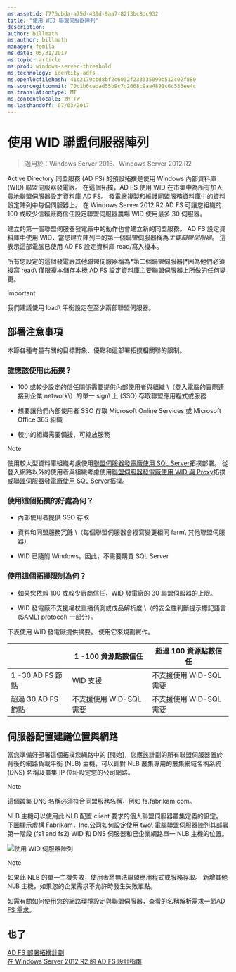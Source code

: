 ```yaml
---
ms.assetid: f775cbda-a75d-439d-9aa7-82f3bc8dc932
title: "使用 WID 聯盟伺服器陣列"
description: 
author: billmath
ms.author: billmath
manager: femila
ms.date: 05/31/2017
ms.topic: article
ms.prod: windows-server-threshold
ms.technology: identity-adfs
ms.openlocfilehash: 41c2179cbd8bf2c6032f233335099b512c02f880
ms.sourcegitcommit: 70c1b6cedad55b9c7d2068c9aa4891c6c533ee4c
ms.translationtype: MT
ms.contentlocale: zh-TW
ms.lasthandoff: 07/03/2017
---
```

# <a name="federation-server-farm-using-wid"></a>使用 WID 聯盟伺服器陣列

>適用於：Windows Server 2016、Windows Server 2012 R2

Active Directory 同盟服務 \(AD FS\) 的預設拓撲是使用 Windows 內部資料庫 \(WID\) 聯盟伺服器發電廠。 在這個拓撲，AD FS 使用 WID 在市集中為所有加入農地聯盟伺服器設定資料庫 AD FS。 發電廠複製和維護同盟服務資料庫中的資料設定陣列中每個伺服器上。 在 Windows Server 2012 R2 AD FS 可讓您組織的 100 或較少信賴廠商信任設定聯盟伺服器農場 WID 使用最多 30 伺服器。  
  
建立的第一個聯盟伺服器發電廠中的動作也會建立新的同盟服務。 AD FS 設定資料庫中使用 WID，當您建立陣列中的第一個聯盟伺服器稱為*主要聯盟伺服器*。 這表示這部電腦已使用 AD FS 設定資料庫 read\/寫入複本。  
  
所有您設定的這個發電廠其他聯盟伺服器稱為*第二個聯盟伺服器]*因為他們必須複寫 read\ 僅限複本儲存本機 AD FS 設定資料庫主要聯盟伺服器上所做的任何變更。  
  
> [!IMPORTANT]  
> 我們建議使用 load\ 平衡設定在至少兩部聯盟伺服器。  
  
## <a name="deployment-considerations"></a>部署注意事項  
本節各種考量有關的目標對象、優點和這部署拓撲相關聯的限制。  
  
### <a name="who-should-use-this-topology"></a>誰應該使用此拓撲？  
  
-   100 或較少設定的信任關係需要提供內部使用者與組織 \（登入電腦的實際連接到企業 network\）的單一 sign\ 上 \(SSO\) 存取聯盟應用程式或服務  
  
-   想要讓他們內部使用者 SSO 存取 Microsoft Online Services 或 Microsoft Office 365 組織  
  
-   較小的組織需要備援，可縮放服務  
  
> [!NOTE]  
> 使用較大型資料庫組織考慮使用[聯盟伺服器發電廠使用 SQL Server](Federation-Server-Farm-Using-SQL-Server.md)拓撲部署。 從登入網路以外的使用者與組織考慮使用[聯盟伺服器發電廠使用 WID 與 Proxy](Federation-Server-Farm-Using-WID-and-Proxies.md)拓撲或[聯盟伺服器發電廠使用 SQL Server](Federation-Server-Farm-Using-SQL-Server.md)拓撲。  
  
### <a name="what-are-the-benefits-of-using-this-topology"></a>使用這個拓撲的好處為何？  
  
-   內部使用者提供 SSO 存取  
  
-   資料和同盟服務冗餘 \（每個聯盟伺服器會複寫變更相同 farm\ 其他聯盟伺服器）  
  
-   WID 已隨附 Windows。因此，不需要購買 SQL Server  
  
### <a name="what-are-the-limitations-of-using-this-topology"></a>使用這個拓撲限制為何？  
  
-   如果您依賴 100 或較少廠商信任，WID 發電廠的 30 聯盟伺服器的上限。  
  
-   WID 發電廠不支援權杖重播偵測或成品解析度 \（的安全性判斷提示標記語言 \(SAML\) protocol\ 一部分）。  
  
下表使用 WID 發電廠提供摘要。  使用它來規劃實作。  
  
|| 1 \-100 資源點數信任 | 超過 100 資源點數信任 |
| --- | --- | --- |
|1 \-30 AD FS 節點|WID 支援|不支援使用 WID-SQL 需要 
|超過 30 AD FS 節點|不支援使用 WID-SQL 需要|不支援使用 WID-SQL 需要  
  
## <a name="server-placement-and-network-layout-recommendations"></a>伺服器配置建議位置與網路  
當您準備好部署這個拓撲您網路中的 [開始]，您應該計劃的所有聯盟伺服器置於背後的網路負載平衡 \(NLB\) 主機，可以針對 NLB 叢集專用的叢集網域名稱系統 \(DNS\) 名稱及叢集 IP 位址設定您的公司網路。  
  
> [!NOTE]  
> 這個叢集 DNS 名稱必須符合同盟服務名稱，例如 fs.fabrikam.com。  
  
NLB 主機可以使用此 NLB 配置 client 要求的個人聯盟伺服器叢集定義的設定。 下圖顯示虛構 Fabrikam，Inc.公司如何設定使用 two\ 電腦聯盟伺服器陣列其部署第一階段 \(fs1 and fs2\) WID 和 DNS 伺服器和已企業網路單一 NLB 主機的位置。  
  
![使用 WID 伺服器陣列](media/FarmWID.gif)  
  
> [!NOTE]  
> 如果此 NLB 的單一主機失敗，使用者將無法聯盟應用程式或服務存取。 新增其他 NLB 主機，如果您的企業需求不允許時發生失敗單點。  
  
如需有關如何使用您的網路環境設定與聯盟伺服器，查看的名稱解析需求一節[AD FS 需求](AD-FS-Requirements.md)。  
  
## <a name="see-also"></a>也了  
[AD FS 部署拓撲計劃](Plan-Your-AD-FS-Deployment-Topology.md)  
[在 Windows Server 2012 R2 的 AD FS 設計指南](AD-FS-Design-Guide-in-Windows-Server-2012-R2.md)  
  

